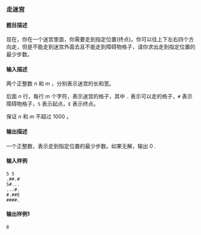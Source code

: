 ### 走迷宫

#### 题目描述

现在，你在一个迷宫里面，你需要走到指定位置(终点)。你可以往上下左右四个方向走，但是不能走到迷宫外面去且不能走到障碍物格子，请你求出走到指定位置的最少步数。

#### 输入描述

两个正整数 $n$ 和 $m$ ，分别表示迷宫的长和宽。

后面 $n$ 行，每行 $m$ 个字符，表示迷宫的格子，其中 `.` 表示可以走的格子，`#` 表示障碍物格子，`S` 表示起点，`E` 表示终点。

保证 $n$ 和 $m$ 不超过 $1000$ 。

#### 输出描述

一个正整数，表示走到指定位置的最少步数。如果无解，输出 0 .

#### 输入样例

```
5 5
.##.#
S#...
...#.
#.##E
####.
```

#### 输出样例1

```
8
```
